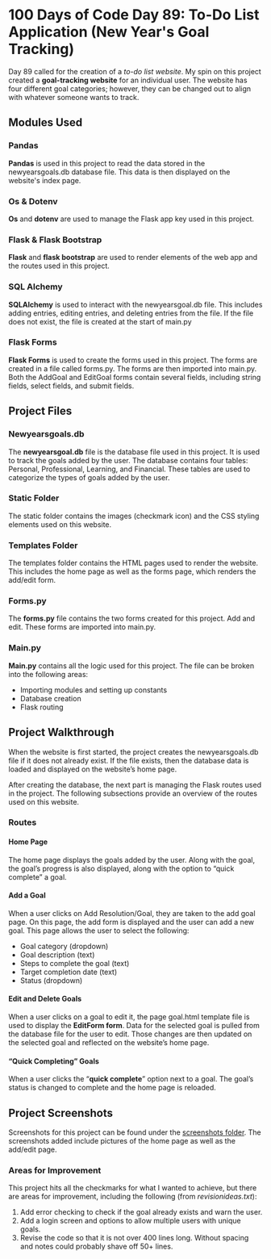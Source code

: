 # 100 Days of Code Day 89: To-Do List Application (New Year's Goal Tracking)
Day 89 called for the creation of a *to-do list website*. My spin on this project created a **goal-tracking website** for an individual user. The website has four different goal categories; however, they can be changed out to align with whatever someone wants to track.
## Modules Used
### Pandas
**Pandas** is used in this project to read the data stored in the newyearsgoals.db database file. This data is then displayed on the website's index page.
### Os & Dotenv
**Os** and **dotenv** are used to manage the Flask app key used in this project.
### Flask & Flask Bootstrap
**Flask** and **flask bootstrap** are used to render elements of the web app and the routes used in this project.
### SQL Alchemy
**SQLAlchemy** is used to interact with the newyearsgoal.db file. This includes adding entries, editing entries, and deleting entries from the file. If the file does not exist, the file is created at the start of main.py
### Flask Forms
**Flask Forms** is used to create the forms used in this project. The forms are created in a file called forms.py. The forms are then imported into main.py. Both the AddGoal and EditGoal forms contain several fields, including string fields, select fields, and submit fields. 
## Project Files
### Newyearsgoals.db 
The **newyearsgoal.db** file is the database file used in this project. It is used to track the goals added by the user. The database contains four tables: Personal, Professional, Learning, and Financial. These tables are used to categorize the types of goals added by the user. 
### Static Folder
The static folder contains the images (checkmark icon) and the CSS styling elements used on this website. 
### Templates Folder
The templates folder contains the HTML pages used to render the website. This includes the home page as well as the forms page, which renders the add/edit form. 
### Forms.py
The **forms.py** file contains the two forms created for this project. Add and edit. These forms are imported into main.py.
### Main.py
**Main.py** contains all the logic used for this project. The file can be broken into the following areas:
-	Importing modules and setting up constants
-	Database creation
-	Flask routing
## Project Walkthrough
When the website is first started, the project creates the newyearsgoals.db file if it does not already exist. If the file exists, then the database data is loaded and displayed on the website’s home page. 

After creating the database, the next part is managing the Flask routes used in the project. The following subsections provide an overview of the routes used on this website.
### Routes
#### Home Page
The home page displays the goals added by the user. Along with the goal, the goal’s progress is also displayed, along with the option to “quick complete” a goal.
#### Add a Goal
When a user clicks on Add Resolution/Goal, they are taken to the add goal page. On this page, the add form is displayed and the user can add a new goal. This page allows the user to select the following:
-	Goal category (dropdown)
-	Goal description (text) 
-	Steps to complete the goal (text)
-	Target completion date (text)
-	Status (dropdown)
#### Edit and Delete Goals
When a user clicks on a goal to edit it, the page goal.html template file is used to display the **EditForm form**.  Data for the selected goal is pulled from the database file for the user to edit. Those changes are then updated on the selected goal and reflected on the website’s home page.
#### “Quick Completing” Goals
When a user clicks the “**quick complete**” option next to a goal. The goal’s status is changed to complete and the home page is reloaded.
## Project Screenshots
Screenshots for this project can be found under the [screenshots folder](/screenshots). The screenshots added include pictures of the home page as well as the add/edit page. 
### Areas for Improvement
 This project hits all the checkmarks for what I wanted to achieve, but there are areas for improvement, including the following (from *revisionideas.txt*):
1. Add error checking to check if the goal already exists and warn the user.
2. Add a login screen and options to allow multiple users with unique goals.
3. Revise the code so that it is not over 400 lines long. Without spacing and notes could probably shave off 50+ lines.